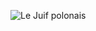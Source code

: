![Le Juif polonais](https://upload.wikimedia.org/wikipedia/commons/thumb/6/61/Mrs._Pauline_Adams_147002v.jpg/300px-Mrs._Pauline_Adams_147002v.jpg)